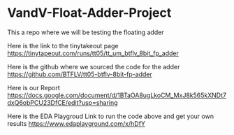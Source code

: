 # VandV-Float-Adder-Project
This a repo where we will be testing the floating adder 

Here is the link to the tinytakeout page
https://tinytapeout.com/runs/tt05/tt_um_btflv_8bit_fp_adder

Here is the github where we sourced the code for the adder
https://github.com/BTFLV/tt05-btflv-8bit-fp-adder

Here is our Report
https://docs.google.com/document/d/1BTaOA8ugLkoCM_MxJ8k565kXNDt7dxQ6obPCU23DfCE/edit?usp=sharing

Here is the EDA Playgroud Link to run the code above and get your own results
https://www.edaplayground.com/x/hDfY
